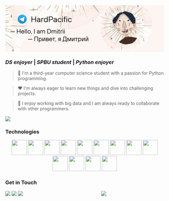 <div align="center">
  
<img align='center' width=800 src='https://github.com/Hard-Pacific/Hard-Pacific/blob/main/assets/preview.png'>

</div>


### *DS enjoyer* | *SPBU student* | *Python enjoyer*
>🎯 I'm a third-year computer science student with a passion for Python programming.

>❤ I'm always eager to learn new things and dive into challenging projects.

>🧩 I enjoy working with big data and I am always ready to collaborate with other programmers.

<p align="left">

  <img align='center' src="https://leetcard.jacoblin.cool/LeeDmitrii?theme=dark&font=Roboto%20Mono&width=550&height=200&background=0A0E12&animation=true" />

</p>


### Technologies
<p align="center">
  <img src="https://go-skill-icons.vercel.app/api/icons?i=py" width="48" height="48"/>
  <img src="https://go-skill-icons.vercel.app/api/icons?i=github" width="48" height="48"/>
  <img src="https://github.com/brunoliratm/skill-icons/blob/main/icons/pandas-auto.svg" width="48" height="48"/>
  <img src="https://github.com/brunoliratm/skill-icons/blob/main/icons/jupyter-auto.svg" width="48" height="48"/>
  <img src="https://go-skill-icons.vercel.app/api/icons?i=sklearn" width="48" height="48"/>
  <img src="https://go-skill-icons.vercel.app/api/icons?i=matplotlib" width="48" height="48"/>
  <img src="https://go-skill-icons.vercel.app/api/icons?i=sqlite" width="48" height="48"/>
  <img src="https://go-skill-icons.vercel.app/api/icons?i=seaborn" width="48" height="48"/>
  <img src="https://go-skill-icons.vercel.app/api/icons?i=mongodb" width="48" height="48"/>
  <img src="https://go-skill-icons.vercel.app/api/icons?i=vscode" width="48" height="48"/>
  <img src="https://go-skill-icons.vercel.app/api/icons?i=markdown" width="48" height="48"/>
  <img src="https://go-skill-icons.vercel.app/api/icons?i=canva" width="48" height="48"/>
  <img src="https://github.com/brunoliratm/skill-icons/blob/main/icons/renpy-auto.svg" width="48" height="48"/>
</p>

### Get in Touch
<img align='right' src='https://goo.su/P8IJrv' width=200>

[<img src="https://img.shields.io/badge/Telegram-grey?style=for-the-badge&logo=telegram">](https://t.me/HardPacific)
[<img src="https://img.shields.io/badge/Gmail-grey?style=for-the-badge&logo=gmail">](https://leedmytriy@gmail.com)
[<img src="https://img.shields.io/badge/Instagram-grey?style=for-the-badge&logo=instagram">](https://www.instagram.com/hard_pacific/)



